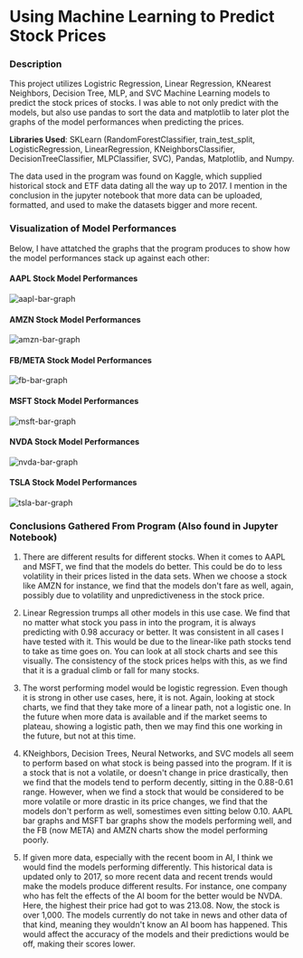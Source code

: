 # Using Machine Learning to Predict Stock Prices
### Description
This project utilizes Logistric Regression, Linear Regression, KNearest Neighbors, Decision Tree, MLP, and SVC Machine Learning models to predict the stock prices of stocks. I was able to not only predict with the models, but also use pandas to sort the data and matplotlib to later plot the graphs of the model performances when predicting the prices.

**Libraries Used**: SKLearn (RandomForestClassifier, train_test_split, LogisticRegression, LinearRegression, KNeighborsClassifier, DecisionTreeClassifier, MLPClassifier, SVC), Pandas, Matplotlib, and Numpy.

The data used in the program was found on Kaggle, which supplied historical stock and ETF data dating all the way up to 2017. I mention in the conclusion in the jupyter notebook that more data can be uploaded, formatted, and used to make the datasets bigger and more recent. 

### Visualization of Model Performances
Below, I have attatched the graphs that the program produces to show how the model performances stack up against each other:

#### AAPL Stock Model Performances
![aapl-bar-graph](https://github.com/lcswnn/ML-Stock-Prediction-Models/assets/118494460/e0c9f0e0-dcef-4761-8e8a-afb739228dc5)

#### AMZN Stock Model Performances
![amzn-bar-graph](https://github.com/lcswnn/ML-Stock-Prediction-Models/assets/118494460/df3408b2-220a-411d-818d-afc382bdf94c)

#### FB/META Stock Model Performances
![fb-bar-graph](https://github.com/lcswnn/ML-Stock-Prediction-Models/assets/118494460/c55642e8-07cb-4121-baf7-5111b2be022e)

#### MSFT Stock Model Performances
![msft-bar-graph](https://github.com/lcswnn/ML-Stock-Prediction-Models/assets/118494460/adea67dc-8608-4ed5-9f9a-557c5e96e677)

#### NVDA Stock Model Performances
![nvda-bar-graph](https://github.com/lcswnn/ML-Stock-Prediction-Models/assets/118494460/73dcc2fc-5151-46f0-bbb4-24f8bd35274e)

#### TSLA Stock Model Performances
![tsla-bar-graph](https://github.com/lcswnn/ML-Stock-Prediction-Models/assets/118494460/ead567f1-6ab3-4990-8fa3-b406c7be2067)

### Conclusions Gathered From Program (Also found in Jupyter Notebook)
1. There are different results for different stocks. When it comes to AAPL and MSFT, we find that the models do better. This could be do to less volatility in their prices listed in the data sets. When we choose a stock like AMZN for instance, we find that the models don't fare as well, again, possibly due to volatility and unpredictiveness in the stock price.

2. Linear Regression trumps all other models in this use case. We find that no matter what stock you pass in into the program, it is always predicting with 0.98 accuracy or better. It was consistent in all cases I have tested with it. This would be due to the linear-like path stocks tend to take as time goes on. You can look at all stock charts and see this visually. The consistency of the stock prices helps with this, as we find that it is a gradual climb or fall for many stocks.

3. The worst performing model would be logistic regression. Even though it is strong in other use cases, here, it is not. Again, looking at stock charts, we find that they take more of a linear path, not a logistic one. In the future when more data is available and if the market seems to plateau, showing a logistic path, then we may find this one working in the future, but not at this time.

4. KNeighbors, Decision Trees, Neural Networks, and SVC models all seem to perform based on what stock is being passed into the program. If it is a stock that is not a volatile, or doesn't change in price drastically, then we find that the models tend to perform decently, sitting in the 0.88-0.61 range. However, when we find a stock that would be considered to be more volatile or more drastic in its price changes, we find that the models don't perform as well, somestimes even sitting below 0.10. AAPL bar graphs and MSFT bar graphs show the models performing well, and the FB (now META) and AMZN charts show the model performing poorly.

5. If given more data, especially with the recent boom in AI, I think we would find the models performing differently. This historical data is updated only to 2017, so more recent data and recent trends would make the models produce different results. For instance, one company who has felt the effects of the AI boom for the better would be NVDA. Here, the highest their price had got to was 213.08. Now, the stock is over 1,000. The models currently do not take in news and other data of that kind, meaning they wouldn't know an AI boom has happened. This would affect the accuracy of the models and their predictions would be off, making their scores lower.

